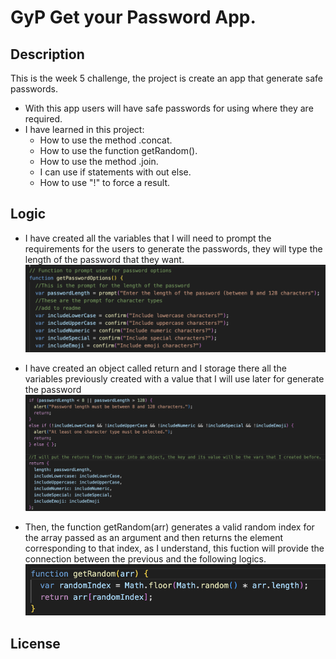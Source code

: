 # GyP Get your Password App.

## Description

This is the week 5 challenge, the project is create an app that generate safe passwords.

- With this app users will have safe passwords for using where they are required.
- I have learned in this project:
  - How to use the method .concat.
  - How to use the function getRandom().
  - How to use the method .join.
  - I can use if statements with out else.
  - How to use "!" to force a result.



## Logic 
- I have created all the variables that I will need to prompt the requirements for the users to generate the passwords, they will type the length of the password that they want.
  ![alt text](/assets/images/code-screenshots/1-getPasswordOptions.png)

- I have created an object called return and I storage there all the variables previously created with a value that I will use later for generate the password
  ![alt text](/assets/images/code-screenshots/2-prompts-logic.png)

- Then, the function getRandom(arr) generates a valid random index for the array passed as an argument and then returns the element corresponding to that index, as I understand, this fuction will provide the connection between the previous and the following logics.
   ![alt text](/assets/images/code-screenshots/3-getRandom.png)


    



## License

